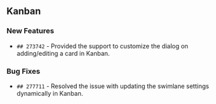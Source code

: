 ##  Kanban

###    New Features

- `## 273742` - Provided the support to customize the dialog on adding/editing a card in Kanban.

###    Bug Fixes

- `## 277711` - Resolved the issue with updating the swimlane settings dynamically in Kanban.
